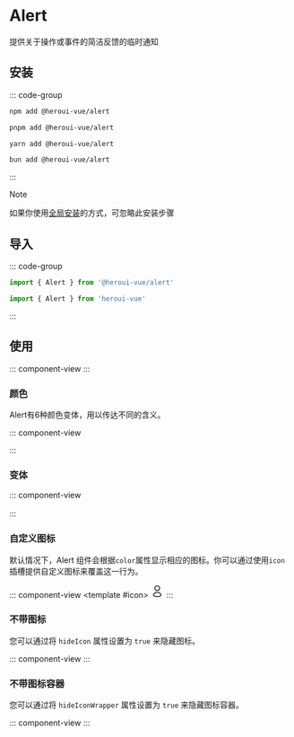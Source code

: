 <script setup>
import { Alert } from '@heroui-vue/core/raw'
</script>

# Alert
提供关于操作或事件的简洁反馈的临时通知

## 安装
::: code-group
```sh [npm]
npm add @heroui-vue/alert
```
```sh [pnpm]
pnpm add @heroui-vue/alert
```
```sh [yarn]
yarn add @heroui-vue/alert
```
```sh [bun]
bun add @heroui-vue/alert
```
:::

> [!NOTE]
> 如果你使用[全局安装](/guide/installation#全局安装)的方式，可忽略此安装步骤

## 导入
::: code-group
```js [按需导入]
import { Alert } from '@heroui-vue/alert'
```
```js [全局导入]
import { Alert } from 'heroui-vue'
```
:::

## 使用

::: component-view
<Alert
  title="This is an alert"
  description="Thanks for subscribing to our newsletter!"
/>
:::

### 颜色
Alert有6种颜色变体，用以传达不同的含义。

::: component-view
<div style="display: grid; row-gap: 1rem;">
  <Alert v-for="color in ['default', 'primary', 'secondary', 'success', 'warning', 'danger']" :key="color" :color :title="`This is a ${color} alert`" />
</div>
:::

### 变体

::: component-view
<div style="display: grid; row-gap: 1rem; margin-top: 1rem;">
  <Alert
   v-for="variant in ['solid', 'bordered', 'flat', 'faded']"
   :key="variant"
   :variant color="secondary"
   :title="`This is a ${variant} alert`" />
</div>
:::

### 自定义图标

默认情况下，Alert 组件会根据`color`属性显示相应的图标。你可以通过使用`icon`插槽提供自定义图标来覆盖这一行为。

::: component-view
<Alert title="An alert with a custom icon">
  <template #icon>
  <svg data-name="Iconly/Curved/Profile" height="24" viewBox="0 0 24 24" width="24" xmlns="http://www.w3.org/2000/svg" class="fill-current w-6 absolute top-1/2 left-1/2 -translate-x-1/2 -translate-y-1/2"><g fill="none" stroke="currentColor" stroke-linecap="round" stroke-linejoin="round" stroke-miterlimit="10" stroke-width="1.5"><path d="M11.845 21.662C8.153 21.662 5 21.088 5 18.787s3.133-4.425 6.845-4.425c3.692 0 6.845 2.1 6.845 4.4s-3.134 2.9-6.845 2.9z" data-name="Stroke 1"></path><path d="M11.837 11.174a4.372 4.372 0 10-.031 0z" data-name="Stroke 3"></path></g></svg>
  </template>
</Alert>
:::

### 不带图标

您可以通过将 `hideIcon` 属性设置为 `true` 来隐藏图标。

::: component-view
<Alert
  hideIcon
  color="success"
  description="Thanks for subscribing to our newsletter!"
  title="This is an alert"
  variant="faded"
/>
:::

### 不带图标容器

您可以通过将 `hideIconWrapper` 属性设置为 `true` 来隐藏图标容器。

::: component-view
<Alert
  hideIconWrapper
  color="secondary"
  description="This is a bordered variant alert"
  title="Bordered Alert"
  variant="bordered"
/>
:::

###

